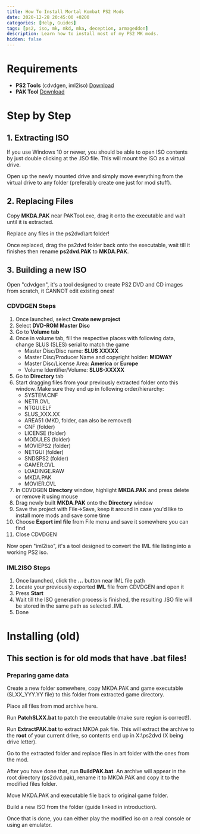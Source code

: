 ```yaml
---
title: How To Install Mortal Kombat PS2 Mods
date: 2020-12-28 20:45:00 +0200
categories: [Help, Guides]
tags: [ps2, iso, mk, mkd, mka, deception, armageddon]
description: Learn how to install most of my PS2 MK mods.
hidden: false
---
```



# Requirements
- **PS2 Tools** (cdvdgen, iml2iso) [Download](https://mega.nz/file/lURTjBYL#cWe9ZIOVIfD5nmwfimwx632Sz-fn1E1DpZddcF9RjJs)
- **PAK Tool** [Download](https://github.com/ermaccer/MortalKombat.PAKTool/releases/)

# Step by Step

## 1. Extracting ISO
If you use Windows 10 or newer, you should be able to open ISO contents by just
double clicking at the .ISO file. This will mount the ISO as a virtual drive.

Open up the newly mounted drive and simply move everything from the virtual drive to any folder (preferably create one just for mod stuff).


## 2. Replacing Files
Copy **MKDA.PAK** near PAKTool.exe, drag it onto the executable and wait until it is extracted.

Replace any files in the ps2dvd\art folder!

Once replaced, drag the ps2dvd folder back onto the executable, wait till it finishes then rename **ps2dvd.PAK** to **MKDA.PAK**.


## 3. Building a new  ISO

Open "cdvdgen", it's a tool designed to create PS2 DVD and CD images from scratch, it CANNOT edit existing ones!

### CDVDGEN Steps
1. Once launched, select **Create new project**
2. Select **DVD-ROM Master Disc**
3. Go to **Volume tab**
4. Once in volume tab, fill the respective places with following data, change SLUS (SLES) serial to match the game 
   - Master Disc/Disc name: **SLUS XXXXX**
   - Master Disc/Producer Name and copyright holder: **MIDWAY**
   - Master Disc/License Area: **America** or **Europe**
   - Volume Identifier/Volume: **SLUS-XXXXX**
5. Go to **Directory** tab
6. Start dragging files from your previously extracted folder onto this window. Make sure they end up in following order/hierarchy:
   - SYSTEM.CNF
   - NETR.OVL
   - NTGUI.ELF
   - SLUS_XXX.XX 
   - AREA51 (MKD, folder, can also be removed)
   - CNF (folder)
   - LICENSE (folder)
   - MODULES (folder)
   - MOVIEPS2 (folder)
   - NETGUI (folder)
   - SNDSPS2 (folder)
   - GAMER.OVL
   - LOADINGE.RAW
   - MKDA.PAK
   - MOVIER.OVL
7. In CDVDGEN **Directory** window, highlight **MKDA.PAK** and press delete or remove it using mouse
8. Drag newly built **MKDA.PAK** onto the **Directory** window
9. Save the project with File->Save, keep it around in case you'd like to install more mods and save some time
10. Choose **Export iml file** from File menu and save it somewhere you can find
11. Close CDVDGEN


Now open "iml2iso", it's a tool designed to convert the IML file listing into a working PS2 iso.

### IML2ISO Steps
1. Once launched, click the **...** button near IML file path
2. Locate your previously exported **IML** file from CDVDGEN and open it
3. Press **Start**
4. Wait till the ISO generation process is finished, the resulting .ISO file will be stored in the same path as selected .IML
5. Done



# Installing (old)
## This section is for old mods that have .bat files!

### Preparing game data
Create a new folder somewhere, copy MKDA.PAK and game executable (SLXX_YYY.YY file)
to this folder from extracted game directory.

Place all files from mod archive here.



Run **PatchSLXX.bat** to patch the executable (make sure region is correct!).

Run **ExtractPAK.bat** to extract MKDA.pak file. 
This will extract the archive to the **root** of your current drive, so 
contents end up in X:\ps2dvd (X being drive letter).

Go to the extracted folder and replace files in art folder with the ones from the 
mod.

After you have done that, run **BuildPAK.bat**.
An archive will appear in the root directory (ps2dvd.pak), rename it
to MKDA.PAK and copy it to the modified files folder.

Move MKDA.PAK and executable file back to original game folder.

Build a new ISO from the folder (guide linked in introduction).

Once that is done, you can either play the modified iso on a real console
or using an emulator.
